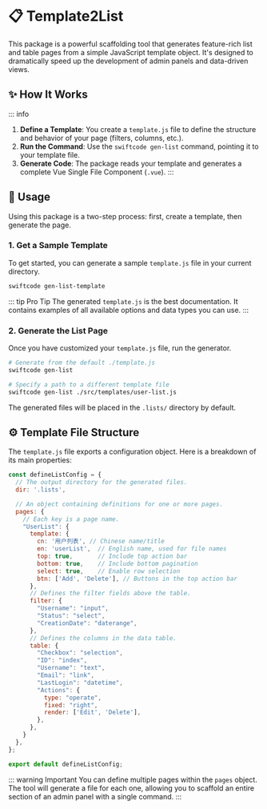 # 📋 Template2List

This package is a powerful scaffolding tool that generates feature-rich list and table pages from a simple JavaScript template object. It's designed to dramatically speed up the development of admin panels and data-driven views.

## ✨ How It Works

::: info
1.  **Define a Template**: You create a `template.js` file to define the structure and behavior of your page (filters, columns, etc.).
2.  **Run the Command**: Use the `swiftcode gen-list` command, pointing it to your template file.
3.  **Generate Code**: The package reads your template and generates a complete Vue Single File Component (`.vue`).
:::

## 🚀 Usage

Using this package is a two-step process: first, create a template, then generate the page.

### 1. Get a Sample Template

To get started, you can generate a sample `template.js` file in your current directory.

```bash [Terminal]
swiftcode gen-list-template
```

::: tip Pro Tip
The generated `template.js` is the best documentation. It contains examples of all available options and data types you can use.
:::

### 2. Generate the List Page

Once you have customized your `template.js` file, run the generator.

```bash [Terminal]
# Generate from the default ./template.js
swiftcode gen-list

# Specify a path to a different template file
swiftcode gen-list ./src/templates/user-list.js
```
The generated files will be placed in the `.lists/` directory by default.

## ⚙️ Template File Structure

The `template.js` file exports a configuration object. Here is a breakdown of its main properties:

```javascript [template.js]
const defineListConfig = {
  // The output directory for the generated files.
  dir: '.lists',

  // An object containing definitions for one or more pages.
  pages: {
    // Each key is a page name.
    "UserList": {
      template: {
        cn: '用户列表', // Chinese name/title
        en: 'userList',  // English name, used for file names
        top: true,       // Include top action bar
        bottom: true,    // Include bottom pagination
        select: true,    // Enable row selection
        btn: ['Add', 'Delete'], // Buttons in the top action bar
      },
      // Defines the filter fields above the table.
      filter: {
        "Username": "input",
        "Status": "select",
        "CreationDate": "daterange",
      },
      // Defines the columns in the data table.
      table: {
        "Checkbox": "selection",
        "ID": "index",
        "Username": "text",
        "Email": "link",
        "LastLogin": "datetime",
        "Actions": {
          type: "operate",
          fixed: "right",
          render: ['Edit', 'Delete'],
        },
      },
    }
  },
};

export default defineListConfig;
```

::: warning Important
You can define multiple pages within the `pages` object. The tool will generate a file for each one, allowing you to scaffold an entire section of an admin panel with a single command.
:::
